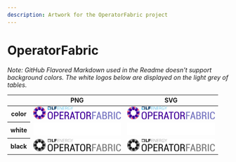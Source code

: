 ```yaml
---
description: Artwork for the OperatorFabric project
---
```


# OperatorFabric 

*Note: GitHub Flavored Markdown used in the Readme doesn't support background colors. The white logos below are displayed on the light grey of tables.*

<table class="logos-table">
	<thead>
        <tr>
            <th></th>
            <th>PNG</th>
            <th>SVG</th>
        </tr>
    </thead>
    <tbody>
        <tr>
            <th>color</th>
            <td><a href="horizontal/color/operatorfabric-horizontal-color.png" download><img src="horizontal/color/operatorfabric-horizontal-color.png" width="200"></a></td>
            <td><a href="horizontal/color/operatorfabric-horizontal-color.svg" download><img src="horizontal/color/operatorfabric-horizontal-color.svg" width="200"></a></td>
        </tr>
        <tr>
            <th>white</th>
            <td><a href="horizontal/white/operatorfabric-horizontal-white.png" download><img src="horizontal/white/operatorfabric-horizontal-white.png" width="200"></a></td>
            <td><a href="horizontal/white/operatorfabric-horizontal-white.svg" download><img src="horizontal/white/operatorfabric-horizontal-white.svg" width="200"></a></td>
        </tr>
        <tr>
            <th>black</th>
            <td><a href="horizontal/black/operatorfabric-horizontal-black.png" download><img src="horizontal/black/operatorfabric-horizontal-black.png" width="200"></a></td>
            <td><a href="horizontal/black/operatorfabric-horizontal-black.svg" download><img src="horizontal/black/operatorfabric-horizontal-black.svg" width="200"></a></td>
        </tr>
    </tbody>
</table>
